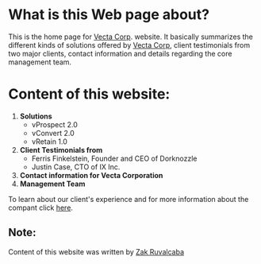 # What is this Web page about?
This is the home page for [Vecta Corp][VC]. website. It basically summarizes the different kinds of solutions offered by [Vecta Corp][VC], client testimonials from two major clients, contact information and details regarding the core management team.
# Content of this website:
1. **Solutions**
    * vProspect 2.0
    * vConvert 2.0
    * vRetain 1.0
2. **Client Testimonials from**
    * Ferris Finkelstein, Founder and CEO of Dorknozzle
    * Justin Case, CTO of IX Inc. 
3. **Contact information for Vecta Corporation**
4. **Management Team**

To learn about our client's experience and for more information about the compant click [here][VC]. 


## Note:
Content of this website was written by [Zak Ruvalcaba](https://twitter.com/zakruvalcaba?lang=en)

[VC]:http://127.0.0.1:5500/Assignment-1/index.html